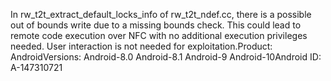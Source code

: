 In rw_t2t_extract_default_locks_info of rw_t2t_ndef.cc, there is a possible out of bounds write due to a missing bounds check. This could lead to remote code execution over NFC with no additional execution privileges needed. User interaction is not needed for exploitation.Product: AndroidVersions: Android-8.0 Android-8.1 Android-9 Android-10Android ID: A-147310721